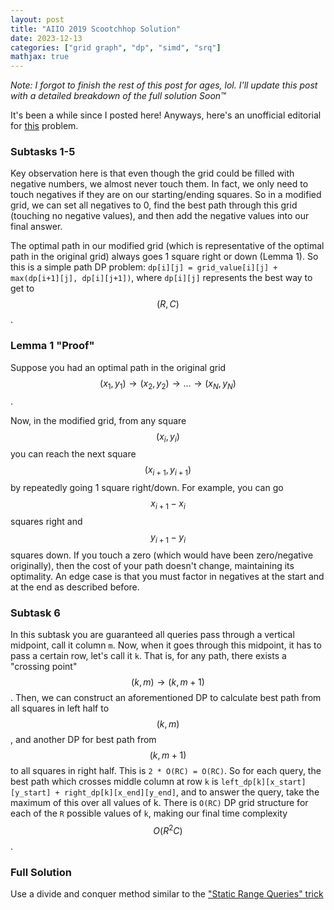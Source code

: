 ```yaml
---
layout: post
title: "AIIO 2019 Scootchhop Solution"
date: 2023-12-13
categories: ["grid graph", "dp", "simd", "srq"]
mathjax: true
---
```

*Note: I forgot to finish the rest of this post for ages, lol. I'll update this post with a detailed breakdown of the full solution Soon™*

It's been a while since I posted here! Anyways, here's an unofficial editorial for [this](https://orac2.info/problem/aiio19hop/) problem.

### Subtasks 1-5

Key observation here is that even though the grid could be filled with negative numbers, we almost never touch them. In fact, we only need to touch negatives if they are on our starting/ending squares. So in a modified grid, we can set all negatives to 0, find the best path through this grid (touching no negative values), and then add the negative values into our final answer.

The optimal path in our modified grid (which is representative of the optimal path in the original grid) always goes 1 square right or down (Lemma 1). So this is a simple path DP problem: `dp[i][j] = grid_value[i][j] + max(dp[i+1][j], dp[i][j+1])`, where `dp[i][j]` represents the best way to get to $$(R, C)$$. 

### Lemma 1 "Proof"

Suppose you had an optimal path in the original grid $$(x_1, y_1) \rightarrow (x_2, y_2) \rightarrow ... \rightarrow (x_N, y_N)$$. 

Now, in the modified grid, from any square $$(x_i, y_i)$$ you can reach the next square $$(x_{i+1}, y_{i+1})$$ by repeatedly going 1 square right/down. For example, you can go $$x_{i+1} - x_i$$ squares right and $$y_{i+1} - y_i$$ squares down. If you touch a zero (which would have been zero/negative originally), then the cost of your path doesn't change, maintaining its optimality. An edge case is that you must factor in negatives at the start and at the end as described before.

### Subtask 6

In this subtask you are guaranteed all queries pass through a vertical midpoint, call it column `m`. Now, when it goes through this midpoint, it has to pass a certain row, let's call it `k`. That is, for any path, there exists a "crossing point" $$(k, m) \rightarrow (k, m+1)$$. Then, we can construct an aforementioned DP to calculate best path from all squares in left half to $$(k, m)$$, and another DP for best path from $$(k, m+1)$$ to all squares in right half. This is `2 * O(RC) = O(RC)`. So for each query, the best path which crosses middle column at row `k` is `left_dp[k][x_start][y_start] + right_dp[k][x_end][y_end]`, and to answer the query, take the maximum of this over all values of k. There is `O(RC)` DP grid structure for each of the `R` possible values of `k`, making our final time complexity $$O(R^{2}C)$$.


### Full Solution
Use a divide and conquer method similar to the ["Static Range Queries" trick](https://usaco.guide/plat/DC-SRQ?lang=cpp)
